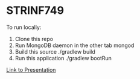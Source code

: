 # STRINF749

To run locally:

1. Clone this repo
2. Run MongoDB daemon in the other tab mongod
3. Build this source ./gradlew build
4. Run this application ./gradlew bootRun

[Link to Presentation](https://usherbrooke-my.sharepoint.com/:p:/g/personal/yazs3601_usherbrooke_ca/EdsCbGmyYBxCmm0z76kTtjkBrcBQ4QWDDPmI8MxNbLzZuw)
